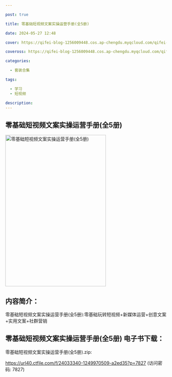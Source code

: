 ```yaml
---

post: true

title: 零基础短视频文案实操运营手册(全5册)

date: 2024-05-27 12:48

cover: https://qifei-blog-1256009448.cos.ap-chengdu.myqcloud.com/qifei-blog/66060a299f345e8d03b9fd28.jpg

coveross: https://qifei-blog-1256009448.cos.ap-chengdu.myqcloud.com/qifei-blog/66060a299f345e8d03b9fd28.jpg

categories:

  - 套装合集

tags:

  - 学习
  - 短视频

description:
---
```


## 零基础短视频文案实操运营手册(全5册)
<img alt="零基础短视频文案实操运营手册(全5册) " class="aligncenter loading" data-was-processed="true" decoding="async" fetchpriority="high" height="471" src="https://qifei-blog-1256009448.cos.ap-chengdu.myqcloud.com/qifei-blog/66060a299f345e8d03b9fd28.jpg " style="cursor: zoom-in;" width="314"/>

## 内容简介：

零基础短视频文案实操运营手册(全5册):零基础玩转短视频+新媒体运营+创意文案+实用文案+社群营销

## 零基础短视频文案实操运营手册(全5册) 电子书下载：



零基础短视频文案实操运营手册(全5册).zip: 

https://url40.ctfile.com/f/24033340-1249970509-a2ed35?p=7827 (访问密码: 7827)
